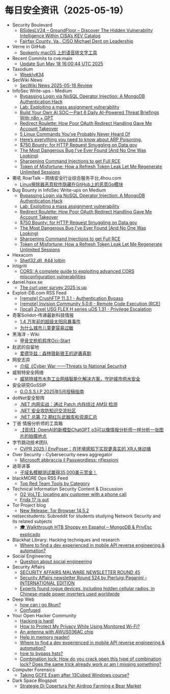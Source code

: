 # 每日安全资讯（2025-05-19）

- Security Boulevard
  - [BSidesLV24 – GroundFloor – Discover The Hidden Vulnerability Intelligence Within CISA’s KEV Catalog](https://securityboulevard.com/2025/05/bsideslv24-groundfloor-discover-the-hidden-vulnerability-intelligence-within-cisas-kev-catalog/?utm_source=rss&utm_medium=rss&utm_campaign=bsideslv24-groundfloor-discover-the-hidden-vulnerability-intelligence-within-cisas-kev-catalog)
  - [Fairfax County, Va., CISO Michael Dent on Leadership](https://securityboulevard.com/2025/05/fairfax-county-va-ciso-michael-dent-on-leadership/?utm_source=rss&utm_medium=rss&utm_campaign=fairfax-county-va-ciso-michael-dent-on-leadership)
- Verne in GitHub
  - [Spokenly macOS 上的语音转文字工具](https://blog.einverne.info/post/2025/05/spokenly-voice-dictation-on-device-whisper.html)
- Recent Commits to cve:main
  - [Update Sun May 18 16:00:44 UTC 2025](https://github.com/trickest/cve/commit/27328cc74f4c1f703fd9465a28a2f8f88d3d6e98)
- Taxodium
  - [Weekly#34](https://taxodium.ink//34.html)
- SecWiki News
  - [SecWiki News 2025-05-18 Review](http://www.sec-wiki.com/?2025-05-18)
- InfoSec Write-ups - Medium
  - [Bypassing Login via NoSQL Operator Injection: A MongoDB Authentication Hack](https://infosecwriteups.com/bypassing-login-via-nosql-operator-injection-a-mongodb-authentication-hack-b895211f60e0?source=rss----7b722bfd1b8d---4)
  - [Lab: Exploiting a mass assignment vulnerability](https://infosecwriteups.com/lab-exploiting-a-mass-assignment-vulnerability-c7c68b9f7f1b?source=rss----7b722bfd1b8d---4)
  - [Build Your Own AI SOC — Part 6 Daily AI-Powered Threat Briefings With n8n + GPT](https://infosecwriteups.com/build-your-own-ai-soc-part-6-daily-ai-powered-threat-briefings-with-n8n-gpt-17bd8d5b9b11?source=rss----7b722bfd1b8d---4)
  - [Redirect Roulette: How Poor OAuth Redirect Handling Gave Me Account Takeover](https://infosecwriteups.com/redirect-roulette-how-poor-oauth-redirect-handling-gave-me-account-takeover-8c21ca809e3a?source=rss----7b722bfd1b8d---4)
  - [5 Linux Commands You’ve Probably Never Heard Of](https://infosecwriteups.com/5-linux-commands-youve-probably-never-heard-of-e7b574552b9a?source=rss----7b722bfd1b8d---4)
  - [Here’s everything you need to know about ARP Poisoning.](https://infosecwriteups.com/heres-everything-you-need-to-know-about-arp-poisoning-6de42b4b65a2?source=rss----7b722bfd1b8d---4)
  - [$750 Bounty: for HTTP Request Smuggling on Data.gov](https://infosecwriteups.com/750-bounty-for-http-request-smuggling-on-data-gov-36b9186d9b98?source=rss----7b722bfd1b8d---4)
  - [The Most Dangerous Bug I’ve Ever Found (And No One Was Looking)](https://infosecwriteups.com/the-most-dangerous-bug-ive-ever-found-and-no-one-was-looking-2e96e5079a01?source=rss----7b722bfd1b8d---4)
  - [Sharpening Command Injections to get Full RCE](https://infosecwriteups.com/sharpening-command-injections-to-get-full-rce-e4cf257d2c66?source=rss----7b722bfd1b8d---4)
  - [Token of Misfortune: How a Refresh Token Leak Let Me Regenerate Unlimited Sessions](https://infosecwriteups.com/token-of-misfortune-how-a-refresh-token-leak-let-me-regenerate-unlimited-sessions-bb6693751c85?source=rss----7b722bfd1b8d---4)
- 嘶吼 RoarTalk – 网络安全行业综合服务平台,4hou.com
  - [Linux擦除器恶意软件隐藏在GitHub上的恶意Go模块](https://www.4hou.com/posts/0M7y)
- Bug Bounty in InfoSec Write-ups on Medium
  - [Bypassing Login via NoSQL Operator Injection: A MongoDB Authentication Hack](https://infosecwriteups.com/bypassing-login-via-nosql-operator-injection-a-mongodb-authentication-hack-b895211f60e0?source=rss----7b722bfd1b8d--bug_bounty)
  - [Lab: Exploiting a mass assignment vulnerability](https://infosecwriteups.com/lab-exploiting-a-mass-assignment-vulnerability-c7c68b9f7f1b?source=rss----7b722bfd1b8d--bug_bounty)
  - [Redirect Roulette: How Poor OAuth Redirect Handling Gave Me Account Takeover](https://infosecwriteups.com/redirect-roulette-how-poor-oauth-redirect-handling-gave-me-account-takeover-8c21ca809e3a?source=rss----7b722bfd1b8d--bug_bounty)
  - [$750 Bounty: for HTTP Request Smuggling on Data.gov](https://infosecwriteups.com/750-bounty-for-http-request-smuggling-on-data-gov-36b9186d9b98?source=rss----7b722bfd1b8d--bug_bounty)
  - [The Most Dangerous Bug I’ve Ever Found (And No One Was Looking)](https://infosecwriteups.com/the-most-dangerous-bug-ive-ever-found-and-no-one-was-looking-2e96e5079a01?source=rss----7b722bfd1b8d--bug_bounty)
  - [Sharpening Command Injections to get Full RCE](https://infosecwriteups.com/sharpening-command-injections-to-get-full-rce-e4cf257d2c66?source=rss----7b722bfd1b8d--bug_bounty)
  - [Token of Misfortune: How a Refresh Token Leak Let Me Regenerate Unlimited Sessions](https://infosecwriteups.com/token-of-misfortune-how-a-refresh-token-leak-let-me-regenerate-unlimited-sessions-bb6693751c85?source=rss----7b722bfd1b8d--bug_bounty)
- Hexacorn
  - [Shell32.dll, #44 lolbin](https://www.hexacorn.com/blog/2025/05/18/shell32-dll-44-lolbin/)
- Intigriti
  - [CORS: A complete guide to exploiting advanced CORS misconfiguration vulnerabilities](https://www.intigriti.com/researchers/blog/hacking-tools/exploiting-cors-misconfiguration-vulnerabilities)
- daniel.haxx.se
  - [The curl user survey 2025 is up](https://daniel.haxx.se/blog/2025/05/19/the-curl-user-survey-2025-is-up/)
- Exploit-DB.com RSS Feed
  - [[remote] CrushFTP 11.3.1 - Authentication Bypass](https://www.exploit-db.com/exploits/52295)
  - [[remote] Invision Community 5.0.6 - Remote Code Execution (RCE)](https://www.exploit-db.com/exploits/52294)
  - [[local] Zyxel USG FLEX H series uOS 1.31 - Privilege Escalation](https://www.exploit-db.com/exploits/52293)
- 奇客Solidot–传递最新科技情报
  - [1.4 万年前的超级太阳风暴事件](https://www.solidot.org/story?sid=81322)
  - [为什么城市儿童更容易过敏](https://www.solidot.org/story?sid=81321)
- 黑海洋 - Wiki
  - [甲骨文抢机程序Oci-Start](https://blog.upx8.com/4804)
- 赵武的自留地
  - [爱德华兹：森林狼新狼王的逆袭喜剧](https://mp.weixin.qq.com/s?__biz=MjM5NDQ5NjM5NQ==&mid=2651626421&idx=1&sn=8b64bab704eb954d447e0a0b5e0076cf)
- 网安志异
  - [介绍《Cyber War ——Threats to National Security》](https://mp.weixin.qq.com/s?__biz=MzAxNzYyNzMyNg==&mid=2664232674&idx=1&sn=5b7ddb23e4786c7d7ef1b71ac4ef8a62)
- 威努特安全网络
  - [威努特城市水务工业网络智能化解决方案，守护城市供水安全](https://mp.weixin.qq.com/s?__biz=MzAwNTgyODU3NQ==&mid=2651133084&idx=1&sn=bffe072d194041a34c09de2343390fd3)
- 安全研究GoSSIP
  - [G.O.S.S.I.P 2025年5月投稿指南](https://mp.weixin.qq.com/s?__biz=Mzg5ODUxMzg0Ng==&mid=2247500149&idx=1&sn=57228c471906480f3e5a19533f8e4747)
- dotNet安全矩阵
  - [.NET 内网实战：通过 Patch 内存绕过 AMSI 检测](https://mp.weixin.qq.com/s?__biz=MzUyOTc3NTQ5MA==&mid=2247499690&idx=1&sn=b6b62c220efe6bc8bec671e2cae373ca)
  - [.NET 安全攻防知识交流社区](https://mp.weixin.qq.com/s?__biz=MzUyOTc3NTQ5MA==&mid=2247499690&idx=2&sn=999b3015aa93fd49169678e799c89d1e)
  - [.NET 总第 72 期红队武器库和资源汇总](https://mp.weixin.qq.com/s?__biz=MzUyOTc3NTQ5MA==&mid=2247499690&idx=3&sn=5b64a22654447fc878f98f91659475bb)
- 丁爸 情报分析师的工具箱
  - [【资讯】OpenAI的新模型ChatGPT o3可以像情报分析师一样分析一张图片的拍摄地点](https://mp.weixin.qq.com/s?__biz=MzI2MTE0NTE3Mw==&mid=2651150009&idx=1&sn=c554508bebb0a9f55d8cf4a2a4630f5b)
- 字节跳动技术团队
  - [CVPR 2025 | EnvPoser：在环境感知下实现更真实的 XR人体动捕](https://mp.weixin.qq.com/s?__biz=MzI1MzYzMjE0MQ==&mid=2247514586&idx=1&sn=6fb2a82e76e4699e8dc406b9e977e0e2)
- Over Security - Cybersecurity news aggregator
  - [Microsoft abbraccia il Passwordless: riflessioni](https://www.insicurezzadigitale.com/microsoft-abbraccia-il-passwordless-riflessioni/)
- 迪哥讲事
  - [子域名模糊测试赢得35,000美元赏金！](https://mp.weixin.qq.com/s?__biz=MzIzMTIzNTM0MA==&mid=2247497610&idx=1&sn=dc5416af453eb738ea1e3d791a4ec3c2)
- blackMORE Ops RSS Feed
  - [Top Red Team Tools by Category](https://www.blackmoreops.com/2025/05/18/top-red-team-tools-by-category/)
- Technical Information Security Content & Discussion
  - [O2 VoLTE: locating any customer with a phone call](https://www.reddit.com/r/netsec/comments/1kptt5x/o2_volte_locating_any_customer_with_a_phone_call/)
  - [Frida 17 is out](https://www.reddit.com/r/netsec/comments/1kpide4/frida_17_is_out/)
- Tor Project blog
  - [New Release: Tor Browser 14.5.2](https://blog.torproject.org/new-release-tor-browser-1452/)
- netsecstudents: Subreddit for students studying Network Security and its related subjects
  - [🎓 Walkthrough HTB Shoppy en Español – MongoDB & PrivEsc explicado](https://www.reddit.com/r/netsecstudents/comments/1kpqyg6/walkthrough_htb_shoppy_en_español_mongodb_privesc/)
- Blackhat Library: Hacking techniques and research
  - [Where to find a dev experienced in mobile API reverse engineering & automation?](https://www.reddit.com/r/blackhat/comments/1kphfgj/where_to_find_a_dev_experienced_in_mobile_api/)
- Social Engineering
  - [Question about social engineering](https://www.reddit.com/r/SocialEngineering/comments/1kprddy/question_about_social_engineering/)
- Security Affairs
  - [SECURITY AFFAIRS MALWARE NEWSLETTER ROUND 45](https://securityaffairs.com/178024/malware/security-affairs-malware-newsletter-round-45-2.html)
  - [Security Affairs newsletter Round 524 by Pierluigi Paganini – INTERNATIONAL EDITION](https://securityaffairs.com/178018/breaking-news/security-affairs-newsletter-round-524-by-pierluigi-paganini-international-edition.html)
  - [Experts found rogue devices, including hidden cellular radios, in Chinese-made power inverters used worldwide](https://securityaffairs.com/178005/hacking/rogue-devices-in-chinese-made-power-inverters-used-worldwide.html)
- Deep Web
  - [how can i go 8kun?](https://www.reddit.com/r/deepweb/comments/1kphqg9/how_can_i_go_8kun/)
  - [Confused](https://www.reddit.com/r/deepweb/comments/1kpatf3/confused/)
- Your Open Hacker Community
  - [Hacking is hard!](https://www.reddit.com/r/HowToHack/comments/1kpeznj/hacking_is_hard/)
  - [How to Protect My Privacy While Using Monitored Wi-Fi?](https://www.reddit.com/r/HowToHack/comments/1kpessn/how_to_protect_my_privacy_while_using_monitored/)
  - [An antenna with AWUS036AC chip](https://www.reddit.com/r/HowToHack/comments/1kpiy82/an_antenna_with_awus036ac_chip/)
  - [Help in memory reader!](https://www.reddit.com/r/HowToHack/comments/1kpik95/help_in_memory_reader/)
  - [Where to find a dev experienced in mobile API reverse engineering & automation?](https://www.reddit.com/r/HowToHack/comments/1kphfv9/where_to_find_a_dev_experienced_in_mobile_api/)
  - [how to bypass hsts?](https://www.reddit.com/r/HowToHack/comments/1kpga4u/how_to_bypass_hsts/)
  - [Combination lock: How do you crack open this type of combination lock? Does the same trick already work or am I missing something?](https://www.reddit.com/r/HowToHack/comments/1kpa8lj/combination_lock_how_do_you_crack_open_this_type/)
- Computer Forensics
  - [Taking GCFE Exam after 13Cubed Windows course?](https://www.reddit.com/r/computerforensics/comments/1kpp3o3/taking_gcfe_exam_after_13cubed_windows_course/)
- Dark Space Blogspot
  - [Strategie Di Copertura Per Airdrop Farming e Bear Market](http://darkwhite666.blogspot.com/2025/05/strategie-di-copertura-per-airdrop.html)
